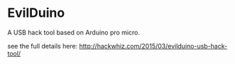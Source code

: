 # EvilDuino

A USB hack tool based on Arduino pro micro.

see the full details here: http://hackwhiz.com/2015/03/evilduino-usb-hack-tool/
